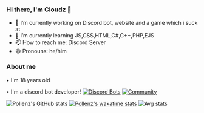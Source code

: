 ### Hi there, I'm Cloudz 👋

- 🔭 I’m currently working on Discord bot, website and a game which i suck at
- 🌱 I’m currently learning JS,CSS,HTML,C#,C++,PHP,EJS
- 📫 How to reach me: Discord Server
- 😄 Pronouns: he/him


### About me
• I'm 18 years old

• I'm a discord bot developer!
[![Discord Bots](https://top.gg/api/widget/801877469107847240.svg)](https://top.gg/bot/801877469107847240)
[![Community](https://discordapp.com/api/guilds/805908304161275984/widget.png?style=banner2)](https://discord.gg/nWPc3PYhcb)

![Pollenz's GitHub stats](https://github-readme-stats.vercel.app/api?username=Cloudz2004&count_private=true&theme=tokyonight)
[![Pollenz's wakatime stats](https://github-readme-stats.vercel.app/api/wakatime?username=Cloudz)](https://github.com/Cloudz2004/Hatsune)
![Avg stats](https://wakatime.com/share/@Cloudz/ca50f5ec-10de-4550-bb58-4a5a7830aa4f.svg)
